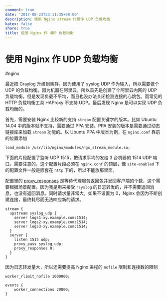 ```yaml
---
comment: true
date: '2017-08-23T23:11:35+08:00'
description: 使用 Nginx stream 代理作 UDP 负载均衡
katex: false
share: true
title: 使用 Nginx 作 UDP 负载均衡
---
```


# 使用 Nginx 作 UDP 负载均衡

#nginx

最近把 Graylog 升级到集群。因为使用了 syslog UDP 作为输入，所以需要做个 UDP 的负载均衡。因为机器在阿里云，所以首先是创建了个阿里云内网的 UDP 负载均衡，但是发现负载不平均，而且也没办法关闭检测连接的心跳包。而常见的 HTTP 负载均衡工具 HAProxy 不支持 UDP。最后发现 Nginx 是可以实现 UDP 负载均衡的。

<!--more-->

首先，需要安装 Nginx 比较新的支持 `stream` 配置关键字的版本。比如 Ubuntu 14.04 中的版本就不支持，需要通过 PPA 安装。PPA 安装的版本是需要通过动态链接库来加载 `stream` 功能的。以 Ubuntu PPA 中版本为例，在 `nginx.conf` 靠前的位置添加

```
load_module /usr/lib/nginx/modules/ngx_stream_module.so;
```

下面的片段配置了监听 UDP 1515，把请求平均的发给 3 台机器的 1514 UDP 端口。需要注意的，这个配置片段必须在 `nginx.conf` 的顶层，像 `site-enabled` 下的配置文件一般是嵌套在 `http` 下的，所以不能放那里面。

配置里的 [proxy_responses](https://nginx.org/en/docs/stream/ngx_stream_proxy_module.html#proxy_responses) 是等待代理服务返回包并发回客户端的个数，这个需要根据场景配置。因为我是用来接受 `rsyslog` 的日志转发的，并不需要返回消息，也没有返回消息。同时请求量非常大，如果不设置为 0，Nginx 会因为不断创建连接，最终耗尽而无法响应新的请求。

```
stream {
  upstream syslog_udp {
    server logs1-xy.example.com:1514;
    server logs2-xy.example.com:1514;
    server logs3-xy.example.com:1514;
  }
  server {
    listen 1515 udp;
    proxy_pass syslog_udp;
    proxy_responses 0;
  }
}
```

因为日志转发量大，所以还需要提高 Nginx 进程的 `nofile` 限制和连接数的限制

```
worker_rlimit_nofile 1000000;

events {
    worker_connections 20000;
}
```
